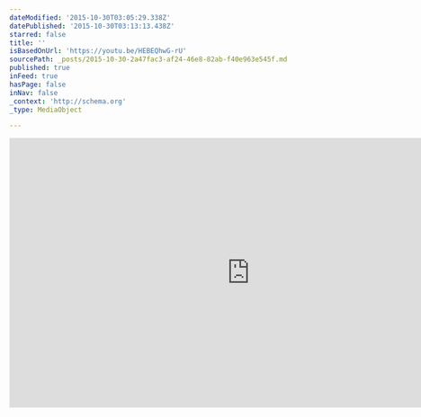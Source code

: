 ```yaml
---
dateModified: '2015-10-30T03:05:29.338Z'
datePublished: '2015-10-30T03:13:13.438Z'
starred: false
title: ''
isBasedOnUrl: 'https://youtu.be/HEBEQhwG-rU'
sourcePath: _posts/2015-10-30-2a47fac3-af24-46e8-82ab-f40e963e545f.md
published: true
inFeed: true
hasPage: false
inNav: false
_context: 'http://schema.org'
_type: MediaObject

---
```

<iframe src="https://cdn.embedly.com/widgets/media.html?src=https%3A%2F%2Fwww.youtube.com%2Fembed%2FHEBEQhwG-rU%3Ffeature%3Doembed&amp;url=https%3A%2F%2Fwww.youtube.com%2Fwatch%3Fv%3DHEBEQhwG-rU%26feature%3Dyoutu.be&amp;image=https%3A%2F%2Fi.ytimg.com%2Fvi%2FHEBEQhwG-rU%2Fhqdefault.jpg&amp;key=b7d04c9b404c499eba89ee7072e1c4f7&amp;type=text%2Fhtml&amp;schema=youtube" width="854" height="480" scrolling="no" frameborder="0" allowfullscreen="allowfullscreen" style=""></iframe>
